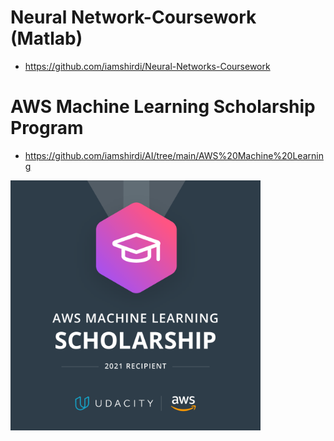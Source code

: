 # Neural Network-Coursework (Matlab)
- https://github.com/iamshirdi/Neural-Networks-Coursework

# AWS Machine Learning Scholarship Program
- https://github.com/iamshirdi/AI/tree/main/AWS%20Machine%20Learning


<img src = "AWS Machine Learning/static/AWS_Machine_Learning_Scholarship_Winner_Badge.PNG" width =400px height=400px  alt ="AWS Scholarship Badge" title ="AWS Scholarship Badge">

